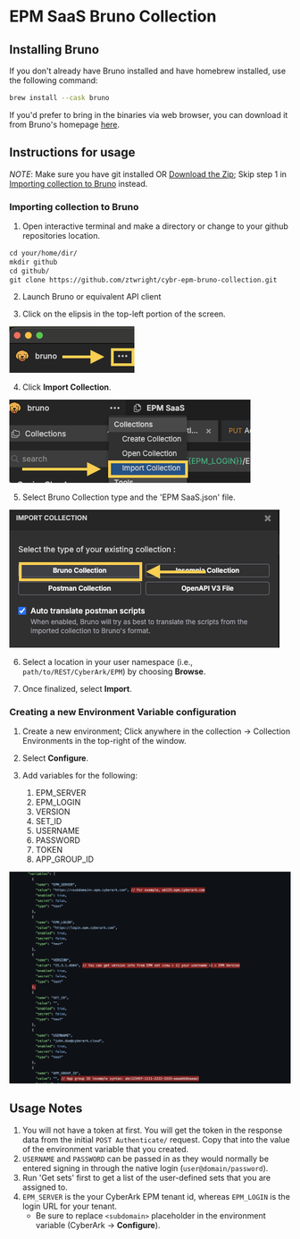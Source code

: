 # EPM SaaS Bruno Collection

## Installing Bruno

If you don't already have Bruno installed and have homebrew installed, use the following command:

```Bash
brew install --cask bruno
```

If you'd prefer to bring in the binaries via web browser, you can download it from Bruno's homepage [here](https://www.usebruno.com/downloads).

## Instructions for usage

*NOTE*: Make sure you have git installed OR [Download the Zip](https://github.com/ztwright/cybr-epm-bruno-collection/archive/refs/heads/master.zip); Skip step 1 in [Importing collection to Bruno](#importing-collection-to-bruno) instead.

### Importing collection to Bruno

1. Open interactive terminal and make a directory or change to your github repositories location.

```shell
cd your/home/dir/
mkdir github
cd github/
git clone https://github.com/ztwright/cybr-epm-bruno-collection.git
```
2. Launch Bruno or equivalent API client

3. Click on the elipsis in the top-left portion of the screen.

![Screenshot of elipsis in Bruno-Client](img/bruno-elipsis.png)

4. Click **Import Collection**.

![Screenshot of Import Collection in Bruno-Client](img/bruno-import-collection.png)

5. Select Bruno Collection type and the 'EPM SaaS.json' file.

![Screenshot of Select Client submenu in Bruno-Client](img/bruno-select-client.png)

6. Select a location in your user namespace (i.e., ``path/to/REST/CyberArk/EPM``) by choosing **Browse**.

7. Once finalized, select **Import**.

### Creating a new Environment Variable configuration

1.  Create a new environment; Click anywhere in the collection -> Collection Environments in the top-right of the window.

2.  Select **Configure**.

3. Add variables for the following:
   1. EPM_SERVER
   2. EPM_LOGIN
   3. VERSION
   4. SET_ID
   5. USERNAME
   6. PASSWORD
   7. TOKEN
   8. APP_GROUP_ID

![Screenshot of some helpful inline comments for pointers on how to define the environment variables.](img/env-vars.png)

## Usage Notes 

1. You will not have a token at first.  You will get the token in the response data from the initial ``POST Authenticate/`` request.  Copy that into the value of the environment variable that you created.
2. ``USERNAME`` and ``PASSWORD`` can be passed in as they would normally be entered signing in through the native login (``user@domain/password``).
3. Run 'Get sets' first to get a list of the user-defined sets that you are assigned to.
4. ``EPM_SERVER`` is the your CyberArk EPM tenant id, whereas ``EPM_LOGIN`` is the login URL for your tenant.
   - Be sure to replace ``<subdomain>`` placeholder in the environment variable (CyberArk -> **Configure**).